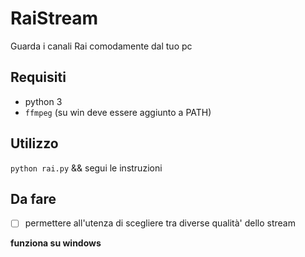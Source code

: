 # RaiStream
Guarda i canali Rai comodamente dal tuo pc

## Requisiti
* python 3
* `ffmpeg` (su win deve essere aggiunto a PATH)

## Utilizzo
`python rai.py` && segui le instruzioni

## Da fare
- [ ] permettere all'utenza di scegliere tra diverse qualità' dello stream


**funziona su windows**
